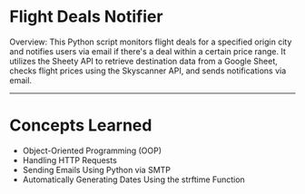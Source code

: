 # Flight Deals Notifier

Overview: This Python script monitors flight deals for a specified origin city and notifies users via email if there's a deal within a certain price range. It utilizes the Sheety API to retrieve destination data from a Google Sheet, checks flight prices using the Skyscanner API, and sends notifications via email.

---
# Concepts Learned

- Object-Oriented Programming (OOP)
- Handling HTTP Requests
- Sending Emails Using Python via SMTP
- Automatically Generating Dates Using the strftime Function
